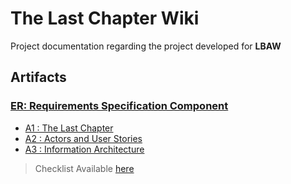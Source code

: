 # **The Last Chapter Wiki**

Project documentation regarding the project developed for **LBAW**

## **Artifacts**

### [ER: Requirements Specification Component](firstDelivery.md)

* [A1 : The Last Chapter](firstDelivery.md#a1---online-shop---‘the-last-chapter’)
* [A2 : Actors and User Stories](firstDelivery.md#a2-actors-and-user-stories)
* [A3 : Information Architecture](firstDelivery.md#a3-information-architecture)


> Checklist Available [here](https://docs.google.com/spreadsheets/d/1XEtNUQIaNC17TGOuskqaxAFwLuNCY5szVM82XTTu-h4/edit#gid=537406521)
